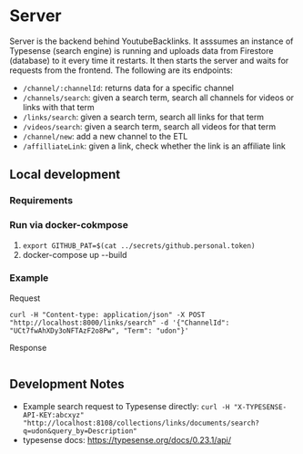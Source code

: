 # Server

Server is the backend behind YoutubeBacklinks. It asssumes an instance of Typesense (search engine) is running and uploads data from Firestore (database) to it every time it restarts. It then starts the server and waits for requests from the frontend. The following are its endpoints:
- `/channel/:channelId`: returns data for a specific channel 
- `/channels/search`: given a search term, search all channels for videos or links with that term
- `/links/search`: given a search term, search all links for that term
- `/videos/search`: given a search term, search all videos for that term 
- `/channel/new`: add a new channel to the ETL
- `/affilliateLink`: given a link, check whether the link is an affiliate link

## Local development

### Requirements 

### Run via docker-cokmpose 
1. `export GITHUB_PAT=$(cat ../secrets/github.personal.token)`
2. docker-compose up --build

### Example
Request
```
curl -H "Content-type: application/json" -X POST "http://localhost:8000/links/search" -d '{"ChannelId": "UCt7fwAhXDy3oNFTAzF2o8Pw", "Term": "udon"}'
```

Response
```
```

## Development Notes 
- Example search request to Typesense directly: 
`curl -H "X-TYPESENSE-API-KEY:abcxyz" "http://localhost:8108/collections/links/documents/search?q=udon&query_by=Description"`
- typesense docs: https://typesense.org/docs/0.23.1/api/